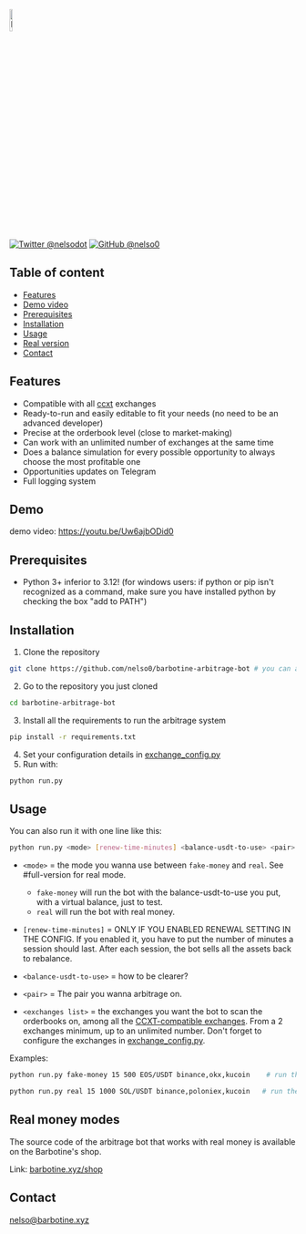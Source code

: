 <p align="left">
  <img alt="Barbotine arbitrage bot Logo" width="10%" height="auto" src="https://i.ibb.co/gy9mb2k/logo.png">
</p>

[![Twitter @nelsodot](https://img.shields.io/twitter/url/https/twitter.com/nelsorex.svg?style=social&label=%20%40nelsorex)](https://twitter.com/nelsorex)
[![GitHub @nelso0](https://img.shields.io/github/followers/nelso0?label=follow&style=social)](https://github.com/nelso0)

## Table of content
* [Features](#features)
* [Demo video](#demo)
* [Prerequisites](#prerequis)
* [Installation](#installation)
* [Usage](#usage)
* [Real version](#full-version)
* [Contact](#contact)

<a name="features"/>
 
## Features

* Compatible with all [ccxt](https://github.com/ccxt/ccxt) exchanges
* Ready-to-run and easily editable to fit your needs (no need to be an advanced developer)
* Precise at the orderbook level (close to market-making)
* Can work with an unlimited number of exchanges at the same time
* Does a balance simulation for every possible opportunity to always choose the most profitable one
* Opportunities updates on Telegram
* Full logging system

<a name="demo"/>
 
## Demo

demo video: https://youtu.be/Uw6ajbODid0

<a name="prerequis"/>
 
## Prerequisites

* Python 3+ inferior to 3.12! (for windows users: if python or pip isn't recognized as a command, make sure you have installed python by checking the box "add to PATH")

<a name="installation"/>
 
## Installation

1. Clone the repository 
```sh
git clone https://github.com/nelso0/barbotine-arbitrage-bot # you can also download the zip file
```
2. Go to the repository you just cloned
```sh
cd barbotine-arbitrage-bot
```
3. Install all the requirements to run the arbitrage system
```sh
pip install -r requirements.txt
```
4. Set your configuration details in [exchange_config.py](exchange_config.py)
5. Run with:
```sh
python run.py
```

<a name="usage"/>
 
## Usage

You can also run it with one line like this:

```sh
python run.py <mode> [renew-time-minutes] <balance-usdt-to-use> <pair> <exchanges list separated by commas (no space!)>
```


* ```<mode>``` = the mode you wanna use between ```fake-money``` and ```real```. See #full-version for real mode. 
  
  * ```fake-money``` will run the bot with the balance-usdt-to-use you put, with a virtual balance, just to test.
  * ```real``` will run the bot with real money.
  
* ```[renew-time-minutes]``` = ONLY IF YOU ENABLED RENEWAL SETTING IN THE CONFIG. If you enabled it, you have to put the number of minutes a session should last. After each session, the bot sells all the assets back to rebalance.

* ```<balance-usdt-to-use>``` = how to be clearer? 

* ```<pair>``` = The pair you wanna arbitrage on.

* ```<exchanges list>``` = the exchanges you want the bot to scan the orderbooks on, among all the [CCXT-compatible exchanges](https://github.com/ccxt/ccxt). From a 2 exchanges minimum, up to an unlimited number. Don't forget to configure the exchanges in [exchange_config.py](exchange_config.py).

Examples:

```sh
python run.py fake-money 15 500 EOS/USDT binance,okx,kucoin    # run the bot with 500 USDT and rebalance every 15 minutes, with binance okx and kucoin
```
```sh
python run.py real 15 1000 SOL/USDT binance,poloniex,kucoin   # run the bot with 1000 USDT on binance phemex and bybit on SOL/USDT, and rebalance every 15 minutes.
```

<a name="full-version"/>
 
## Real money modes

The source code of the arbitrage bot that works with real money is available on the Barbotine's shop.

Link: [barbotine.xyz/shop](https://barbotine.xyz/shop)

## Contact

[nelso@barbotine.xyz](mailto:nelso@barbotine.xyz)

